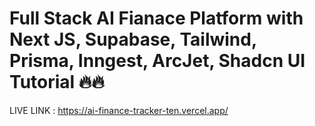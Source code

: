 # Full Stack AI Fianace Platform with Next JS, Supabase, Tailwind, Prisma, Inngest, ArcJet, Shadcn UI Tutorial 🔥🔥

LIVE LINK : https://ai-finance-tracker-ten.vercel.app/
